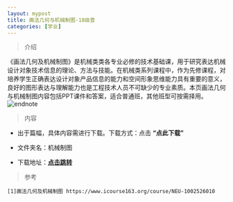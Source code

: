 ```yaml
---
layout: mypost
title: 画法几何与机械制图-18级普
categories: [学业]
---
```

> 介绍

《画法几何及机械制图》是机械类类各专业必修的技术基础课，用于研究表达机械设计对象技术信息的理论、方法与技能。在机械类系列课程中，作为先修课程，对培养学生正确表达设计对象产品信息的能力和空间形象思维能力具有重要的意义，良好的图形表达与理解能力也是工程技术人员不可缺少的专业素质。本页画法几何与机械制图内容包括PPT课件和答案，适合普通班，其他班型可按需择用。
![endnote](https://edu-image.nosdn.127.net/F3133BDFA2E35384809515ED86B94193.JPG?imageView&thumbnail=510y288&quality=100)


>内容 


- 出于篇幅，具体内容需进行下载。下载方式：点击  **“点此下载”**

- 文件夹名：机械制图

- 下载地址：**[点击跳转](https://zhuifengyi.coding.net/p/MESC_doc/d/MESC_doc/git/tree/master/18%E7%BA%A7%E6%99%AE%E5%A4%A7%E6%B1%87%E6%80%BB/%E6%9C%BA%E6%A2%B0%E5%88%B6%E5%9B%BE)**


> 参考

```
[1]画法几何及机械制图 https://www.icourse163.org/course/NEU-1002526010
```


